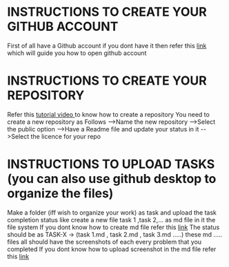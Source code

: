 # INSTRUCTIONS TO CREATE YOUR GITHUB ACCOUNT

First of all have a Github account if you dont have it then refer this [link](https://www.youtube.com/watch?v=Gn3w1UvTx0A) which will guide you how to open github account

# INSTRUCTIONS TO CREATE YOUR REPOSITORY

Refer this [tutorial video ](https://www.youtube.com/watch?v=f26KI43FK58) to know how to create a repository
You need to create a new repository as Follows
-->Name the new repository
-->Select the public option
-->Have a Readme file and update your status in it
-->Select the licence for your repo

# INSTRUCTIONS TO UPLOAD TASKS (you can also use github desktop to organize the files)

Make a folder (iff wish to organize your work) as task and upload the task completion status like create a new file task 1 ,task 2,... as md file in it the file system 
If you dont know how to create md file refer this [link](https://nclrse-training.github.io/markdown-intro/02-using-github/index.html)
The status should be as TASK-X -> (task 1.md , task 2.md , task 3.md .....) these md ..... files all should have the screenshots of each every problem that you completed
If you dont know how to upload screenshot in the md file refer this [link](https://www.youtube.com/watch?v=lS65X0U1rp4)


